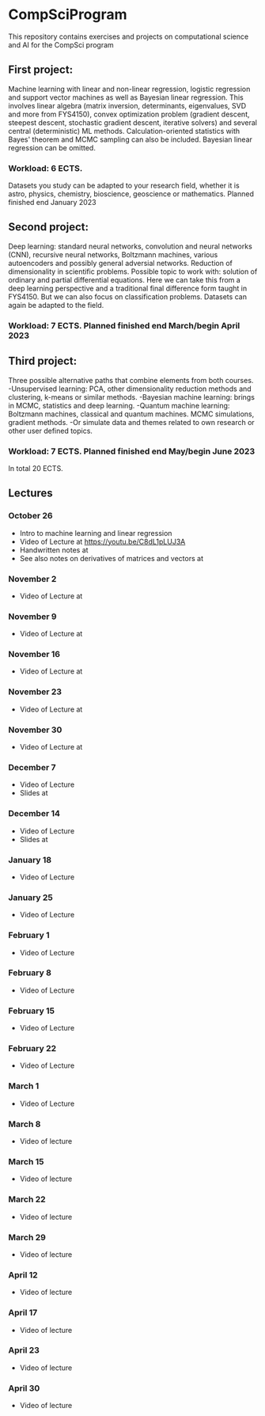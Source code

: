 # CompSciProgram
This repository contains exercises and projects on computational science and AI for the CompSci program

## First project:

Machine learning with linear and non-linear regression, logistic
regression and support vector machines as well as Bayesian linear
regression. This involves linear algebra (matrix inversion,
determinants, eigenvalues, SVD and more from FYS4150), convex
optimization problem (gradient descent, steepest descent, stochastic
gradient descent,  iterative solvers) and several central
(deterministic) ML methods. Calculation-oriented statistics with
Bayes' theorem and MCMC sampling can  also be included. Bayesian linear
regression can be omitted.

### Workload: 6 ECTS.
Datasets you study can be adapted to your research field, whether it
is astro, physics, chemistry, bioscience, geoscience or mathematics.
Planned finished end January  2023


## Second project:

Deep learning: standard neural networks, convolution and neural
networks (CNN), recursive neural networks, Boltzmann machines, various autoencoders and possibly general adversial networks. Reduction
of dimensionality in scientific problems. Possible topic to work with:
solution of ordinary and partial differential equations. Here we can
take this from a deep learning perspective and a traditional final
difference form taught in FYS4150. But we can also focus on classification problems.
Datasets can again be adapted to the field.

### Workload: 7 ECTS.  Planned finished end March/begin April  2023


## Third project:

Three possible alternative paths that combine elements from both courses.
-Unsupervised learning: PCA, other dimensionality reduction methods and clustering, k-means or similar methods. 
-Bayesian machine learning: brings in MCMC, statistics and deep learning.
-Quantum machine learning: Boltzmann machines, classical and quantum machines. MCMC simulations, gradient methods.
-Or simulate data and themes related to own research or other user defined topics.

### Workload: 7 ECTS.  Planned finished end May/begin June 2023

In total 20 ECTS.


##  Lectures

### October 26
- Intro to machine learning and linear regression
- Video of Lecture at https://youtu.be/C8dL1pLUJ3A
- Handwritten notes at 
- See also notes on derivatives of matrices and vectors at
### November 2
- Video of Lecture at 

### November 9
- Video of Lecture at 

### November 16
- Video of Lecture at 

### November 23
- Video of Lecture at 

### November 30
- Video of Lecture at 

### December 7
- Video of Lecture 
-  Slides at 

### December 14
- Video of Lecture 
-  Slides at 


### January 18
- Video of Lecture 

### January 25
- Video of Lecture 

### February 1
- Video of Lecture 

### February 8
- Video of Lecture 


### February 15 
- Video of Lecture

### February 22 
- Video of Lecture


### March 1
- Video of Lecture 

### March 8
- Video of lecture 

### March 15
- Video of lecture 


### March 22
- Video of lecture 

### March 29
- Video of lecture 

### April 12
- Video of lecture 

### April 17
- Video of lecture 

### April 23
- Video of lecture 

### April 30
- Video of lecture 


